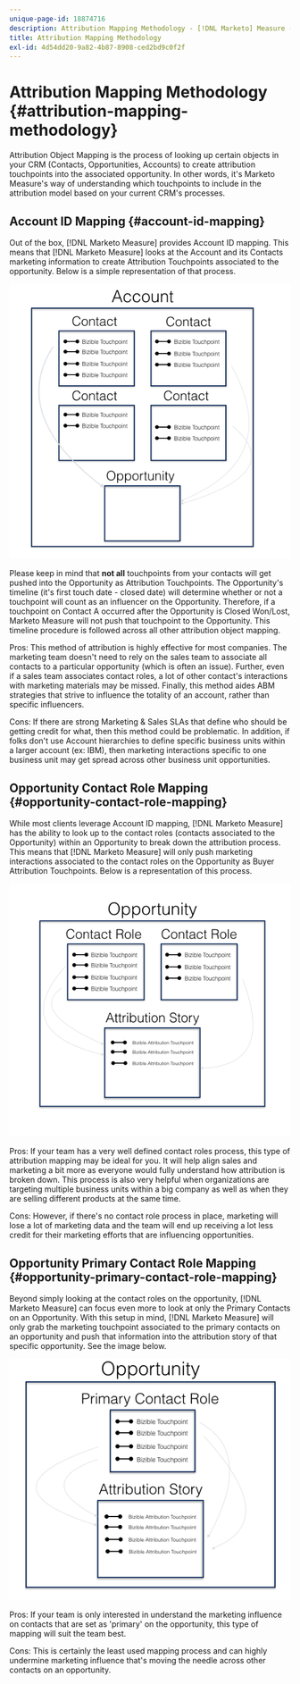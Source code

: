 ```yaml
---
unique-page-id: 18874716
description: Attribution Mapping Methodology - [!DNL Marketo] Measure - Product Documentation
title: Attribution Mapping Methodology
exl-id: 4d54dd20-9a82-4b87-8908-ced2bd9c0f2f
---
```

# Attribution Mapping Methodology {#attribution-mapping-methodology}

Attribution Object Mapping is the process of looking up certain objects in your CRM (Contacts, Opportunities, Accounts) to create attribution touchpoints into the associated opportunity. In other words, it's Marketo Measure's way of understanding which touchpoints to include in the attribution model based on your current CRM's processes.

## Account ID Mapping {#account-id-mapping}

Out of the box, [!DNL Marketo Measure] provides Account ID mapping. This means that [!DNL Marketo Measure] looks at the Account and its Contacts marketing information to create Attribution Touchpoints associated to the opportunity. Below is a simple representation of that process.

![](assets/1-1.png)

Please keep in mind that **not all** touchpoints from your contacts will get pushed into the Opportunity as Attribution Touchpoints. The Opportunity's timeline (it's first touch date - closed date) will determine whether or not a touchpoint will count as an influencer on the Opportunity. Therefore, if a touchpoint on Contact A occurred after the Opportunity is Closed Won/Lost, Marketo Measure will not push that touchpoint to the Opportunity. This timeline procedure is followed across all other attribution object mapping.

Pros: This method of attribution is highly effective for most companies. The marketing team doesn't need to rely on the sales team to associate all contacts to a particular opportunity (which is often an issue). Further, even if a sales team associates contact roles, a lot of other contact's interactions with marketing materials may be missed. Finally, this method aides ABM strategies that strive to influence the totality of an account, rather than specific influencers.

Cons: If there are strong Marketing & Sales SLAs that define who should be getting credit for what, then this method could be problematic. In addition, if folks don't use Account hierarchies to define specific business units within a larger account (ex: IBM), then marketing interactions specific to one business unit may get spread across other business unit opportunities.

## Opportunity Contact Role Mapping {#opportunity-contact-role-mapping}

While most clients leverage Account ID mapping, [!DNL Marketo Measure] has the ability to look up to the contact roles (contacts associated to the Opportunity) within an Opportunity to break down the attribution process. This means that [!DNL Marketo Measure] will only push marketing interactions associated to the contact roles on the Opportunity as Buyer Attribution Touchpoints. Below is a representation of this process.

![](assets/2-1.png)

Pros: If your team has a very well defined contact roles process, this type of attribution mapping may be ideal for you. It will help align sales and marketing a bit more as everyone would fully understand how attribution is broken down. This process is also very helpful when organizations are targeting multiple business units within a big company as well as when they are selling different products at the same time.

Cons: However, if there's no contact role process in place, marketing will lose a lot of marketing data and the team will end up receiving a lot less credit for their marketing efforts that are influencing opportunities.

## Opportunity Primary Contact Role Mapping {#opportunity-primary-contact-role-mapping}

Beyond simply looking at the contact roles on the opportunity, [!DNL Marketo Measure] can focus even more to look at only the Primary Contacts on an Opportunity. With this setup in mind, [!DNL Marketo Measure] will only grab the marketing touchpoint associated to the primary contacts on an opportunity and push that information into the attribution story of that specific opportunity. See the image below.

![](assets/3.png)

Pros: If your team is only interested in understand the marketing influence on contacts that are set as 'primary' on the opportunity, this type of mapping will suit the team best.

Cons: This is certainly the least used mapping process and can highly undermine marketing influence that's moving the needle across other contacts on an opportunity.
